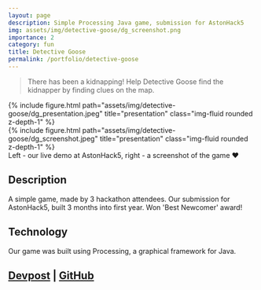 ```yaml
---
layout: page
description: Simple Processing Java game, submission for AstonHack5
img: assets/img/detective-goose/dg_screenshot.png
importance: 2
category: fun
title: Detective Goose
permalink: /portfolio/detective-goose
---
```

> There has been a kidnapping! Help Detective Goose find the kidnapper by finding clues on the map.

<div class="row">
    <div class="col-sm mt-3 mt-md-0">
        {% include figure.html path="assets/img/detective-goose/dg_presentation.jpeg" title="presentation" class="img-fluid rounded z-depth-1" %}
    </div>
    <div class="col-sm mt-3 mt-md-0">
        {% include figure.html path="assets/img/detective-goose/dg_screenshot.jpeg" title="presentation" class="img-fluid rounded z-depth-1" %}
    </div>
</div>
<div class="caption">
    Left - our live demo at AstonHack5, right - a screenshot of the game ❤️
</div>

## Description

A simple game, made by 3 hackathon attendees.
Our submission for AstonHack5, built 3 months into first year.
Won 'Best Newcomer' award!

## Technology

Our game was built using Processing, a graphical framework for Java.

## [Devpost](https://devpost.com/software/detective-goose) | [GitHub](https://github.com/georgiamoore/detective-goose)
